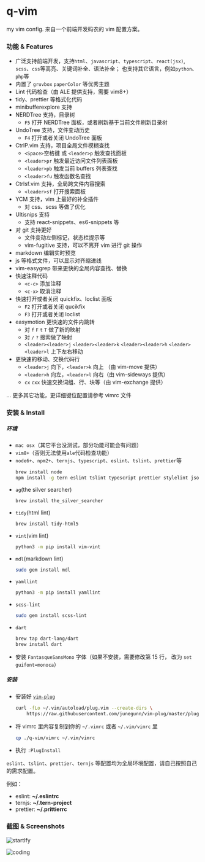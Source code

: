 # q-vim

my vim config. 来自一个前端开发码农的 vim 配置方案。

### 功能 & Features

-   广泛支持前端开发，支持`html`、`javascript`、`typescript`、`react(jsx)`, `scss`、`css`等高亮、关键词补全、语法补全；
    也支持其它语言，例如`python`、`php`等
-   内置了 `gruvbox` `paperColor` 等优秀主题
-   Lint 代码检查（由 ALE 提供支持，需要 vim8+）
-   tidy、prettier 等格式化代码
-   minibufferexplore 支持
-   NERDTree 支持，目录树
    -   `F5` 打开 NERDTree 面板，或者刷新基于当前文件刷新目录树
-   UndoTree 支持，文件变动历史
    -   `F4` 打开或者关闭 UndoTree 面板
-   CtrlP.vim 支持，项目全局文件模糊查找
    -   `<Space>`空格键 或 `<leader>p` 触发查找面板
    -   `<leader>pr` 触发最近访问文件列表面板
    -   `<leader>pb` 触发当前 buffers 列表查找
    -   `<leader>fu` 触发函数名查找
-   Ctrlsf.vim 支持，全局跨文件内容搜索
    -   `<leader>sf` 打开搜索面板
-   YCM 支持，vim 上最好的补全插件
    -   对 css、scss 等做了优化
-   Ultisnips 支持
    -   支持 react-snippets、es6-snippets 等
-   对 git 支持更好
    -   文件变动左侧标记，状态栏提示等
    -   vim-fugitive 支持，可以不离开 vim 进行 git 操作
-   markdown 编辑实时预览
-   js 等格式文件，可以显示对齐缩进线
-   vim-easygrep 带来更快的全局内容查找、替换
-   快速注释代码
    -   `<c-c>` 添加注释
    -   `<c-x>` 取消注释
-   快速打开或者关闭 quickfix、loclist 面板
    -   `F2` 打开或者关闭 qucikfix
    -   `F3` 打开或者关闭 loclist
-   easymotion 更快速的文件内跳转
    -   对 `f` `F` `t` `T` 做了新的映射
    -   对 `/` `?` 搜索做了映射
    -   `<leader><leader>j` `<leader><leader>k` `<leader><leader>h` `<leader><leader>l` 上下左右移动
-   更快速的移动、交换代码行
    -   `<leader>j` 向下，`<leader>k` 向上 （由 vim-move 提供）
    -   `<leader>h` 向左，`<leader>l` 向右（由 vim-sideways 提供）
    -   `cx` `cxx` 快速交换词组、行、块等（由 vim-exchange 提供）

... 更多其它功能，更详细键位配置请参考 vimrc 文件

### 安装 & Install

##### 环境

-   `mac osx`（其它平台没测试，部分功能可能会有问题）
-   `vim8+`（否则无法使用`ale`代码检查功能）
-   `node6+`、`npm2+`、`ternjs`、`typescript`、`eslint`、`tslint`、`prettier`等
    ```bash
    brew install node
    npm install -g tern eslint tslint typescript prettier stylelint jsonlint lehre fixjson vim-language-server bash-language-server yaml-language-server vls
    ```
-   `ag`(the silver searcher)
    ```bash
    brew install the_silver_searcher
    ```
-   `tidy`(html lint)
    ```bash
    brew install tidy-html5
    ```
-   `vint`(vim lint)
    ```bash
    python3 -m pip install vim-vint
    ```
-   `mdl`(markdown lint)
    ```bash
    sudo gem install mdl
    ```
-   `yamllint`
    ```bash
    python3 -m pip install yamllint
    ```
-   `scss-lint`
    ```bash
    sudo gem install scss-lint
    ```
-   `dart`
    ```bash
    brew tap dart-lang/dart
    brew install dart
    ```
-   安装 `FantasqueSansMono` 字体（如果不安装，需要修改第 15 行， 改为 `set guifont=monoca`）

##### 安装

-   安装好 [`vim-plug`](https://github.com/junegunn/vim-plug/)

    ```bash
    curl -fLo ~/.vim/autoload/plug.vim --create-dirs \
        https://raw.githubusercontent.com/junegunn/vim-plug/master/plug.vim
    ```

-   将 vimrc 里内容复制到你的 `~/.vimrc` 或者 `~/.vim/vimrc` 里
    ```bash
    cp ./q-vim/vimrc ~/.vim/vimrc
    ```
-   执行 `:PlugInstall`

`eslint`、`tslint`、`prettier`、`ternjs` 等配置均为全局环境配置，请自己按照自己的需求配置。

例如：

-   eslint: **~/.eslintrc**
-   ternjs: **~/.tern-project**
-   prettier: **~/.prittierrc**

### 截图 & Screenshots

![startIfy](https://cloud.githubusercontent.com/assets/3774036/25426063/9016bcd4-2aa0-11e7-8f6a-769b655d386f.png)

![coding](https://cloud.githubusercontent.com/assets/3774036/25426093/a21f62dc-2aa0-11e7-9a4c-2077f4480ce0.png)
